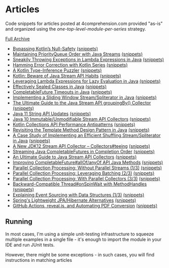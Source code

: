 # Articles
Code snippets for articles posted at 4comprehension.com provided "as-is" and organized using the _one-top-level-module-per-series_ strategy.

[Full Archive](https://4comprehension.com/archive/)

- [Bypassing Kotlin’s Null-Safety](https://4comprehension.com/kotlin-null-nonsafety/) [(snippets)](https://github.com/pivovarit/articles/tree/master/kotlin-null-nonsafety)
- [Maintaining PriorityQueue Order with Java Streams](https://4comprehension.com/maintaining-priorityqueue-order-with-java-streams/) [(snippets)](https://github.com/pivovarit/articles/tree/master/java-priorityqueue-stream-order)
- [Sneakily Throwing Exceptions in Lambda Expressions in Java](https://4comprehension.com/sneakily-throwing-exceptions-in-lambda-expressions-in-java/) [(snippets)](https://github.com/pivovarit/articles/tree/master/java-sneaky-throws-lambda)
- [Hamming Error Correction with Kotlin Series](https://4comprehension.com/hamming-error-correction-with-kotlin-part-1/) [(snippets)](https://github.com/pivovarit/articles/tree/master/hamming-error-correction)
- [A Kotlin Type-Inference Puzzler](https://4comprehension.com/kotlin-type-inference-puzzler/) [(snippets)](https://github.com/pivovarit/articles/tree/master/kotlin-type-inference)
- [Kotlin: Beware of Java Stream API Habits](https://4comprehension.com/kotlin-beware-of-java-stream-api-habits/) [(snippets)](https://github.com/pivovarit/articles/tree/master/kotlin-collections)
- [Leveraging Lambda Expressions for Lazy Evaluation in Java](https://4comprehension.com/leveraging-lambda-expressions-for-lazy-evaluation-in-java/) [(snippets)](https://github.com/pivovarit/articles/tree/master/java-lazy-initialization)
- [Effectively Sealed Classes in Java](https://4comprehension.com/effectively-sealed-classes-in-java/) [(snippets)](https://github.com/pivovarit/articles/tree/master/java-sealed-classes)
- [CompletableFuture Timeouts in Java](https://4comprehension.com/completablefuture-timeout/) [(snippets)](https://github.com/pivovarit/articles/tree/master/java-completable-future-timeouts)
- [Implementing a Sliding Window Stream/Spliterator in Java](https://4comprehension.com/sliding-window-stream-spliterator-in-java/) [(snippets)](https://github.com/pivovarit/articles/tree/master/java-sliding-window-stream)
- [The Ultimate Guide to the Java Stream API groupingBy() Collector](https://4comprehension.com/the-ultimate-guide-to-the-java-stream-api-groupingby-collector) [(snippets)](https://github.com/pivovarit/articles/tree/master/java-advanced-groupingby)
- [Java 11 String API Updates](https://4comprehension.com/java-11-string-api-updates) [(snippets)](https://github.com/pivovarit/articles/tree/master/java-11-string-api-updates)
- [Java 10 Immutable/Unmodifiable Stream API Collectors](http://4comprehension.com/java-immutable-unmodifiable-stream-api-collectors) [(snippets)](https://github.com/pivovarit/articles/tree/master/java-immutable-collectors)
- [Kotlin Collections API Performance Antipatterns](https://4comprehension.com/kotlin-collections-api-performance-antipatterns/) [(snippets)](https://github.com/pivovarit/articles/tree/master/kotlin-collections)
- [Revisiting the Template Method Design Pattern in Java](https://4comprehension.com/revisiting-the-template-method-design-pattern-in-java/) [(snippets)](https://github.com/pivovarit/articles/tree/master/java-design-patterns/src/main/java/com/pivovarit/template_method)
- [A Case Study of Implementing an Efficient Shuffling Stream/Spliterator in Java](https://4comprehension.com/implementing-a-randomized-stream-spliterator-in-java/) [(snippets)](https://github.com/pivovarit/articles/tree/master/java-random-stream)
- [A New JDK12 Stream API Collector – Collectors#teeing](https://4comprehension.com/a-new-jdk12-stream-api-collector-collectorsteeing/) [(snippets)](https://github.com/pivovarit/articles/tree/master/java-collectors-teeing)
- [Streaming Java CompletableFutures in Completion Order](https://4comprehension.com/streaming-completablefutures-in-completion-order/) [(snippets)](https://github.com/pivovarit/articles/tree/master/java-completion-order-spliterator)
- [An Ultimate Guide to Java Stream API Collectors](https://4comprehension.com/an-ultimate-guide-to-java-stream-api-collectors/) [(snippets)](https://github.com/pivovarit/articles/tree/master/java-collectors)
- [Improving CompletableFuture#allOf/anyOf API Java Methods](https://4comprehension.com/improving-completablefutureallof-anyof-api-java-methods/) [(snippets)](https://github.com/pivovarit/articles/blob/master/java-completable-future-allof/src/main/java/com/pivovarit/allof/CompletableFutures.java)
- [Parallel Collection Processing: Without Parallel Streams (1/3)](https://4comprehension.com/parallel-collection-processing-1/) [(snippets)](https://github.com/pivovarit/articles/tree/master/java-parallel-collection-processing)
- [Parallel Collection Processing: Leveraging Batching (2/3)](https://4comprehension.com/parallel-collection-processing-2/) [(snippets)](https://github.com/pivovarit/articles/tree/master/java-parallel-collection-processing)
- [Parallel Collection Processing: With Parallel Collectors (3/3)](https://4comprehension.com/parallel-collection-processing-3/) [(snippets)](https://github.com/pivovarit/articles/tree/master/java-parallel-collection-processing)
- [Backward-Compatible Thread#onSpinWait with MethodHandles](https://4comprehension.com/jdk8-on-spin-wait/) [(snippets)](https://github.com/pivovarit/articles/tree/master/java-jdk8-on-spin-wait)
- [Explaining Event Sourcing with Data Structures (1/3)](https://4comprehension.com/explaining-event-sourcing-with-data-structures-1-3/) [(snippets)](https://github.com/pivovarit/articles/tree/master/java-event-sourcing)
- [Spring's Lightweight JPA/Hibernate Alternatives](https://4comprehension.com/lightweight-jpa-hibernate-alternatives/) [(snippets)](https://github.com/pivovarit/articles/tree/master/hibernate-alternatives)
- [GitHub Actions, reveal.js, and Automating PDF Conversion](https://4comprehension.com/github-actions-reveal-js-and-automating-pdf-conversion/) [(snippets)](https://github.com/pivovarit/articles/tree/master/reveal-js-presentation)

## Running 
In most cases, I'm using a simple unit-testing infrastructure to squeeze multiple examples in a single file - it's enough to import the module in your IDE and run JUnit tests.

However, there might be some exceptions - in such cases, you will find instructions in matching articles
